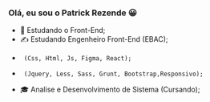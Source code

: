 ### Olá, eu sou o Patrick Rezende 😀


- 🌱 Estudando o Front-End;
- ✍ Estudando Engenheiro Front-End (EBAC);
-      (Css, Html, Js, Figma, React);
-      (Jquery, Less, Sass, Grunt, Bootstrap,Responsivo);
- 🎓 Analise e Desenvolvimento de Sistema (Cursando);
